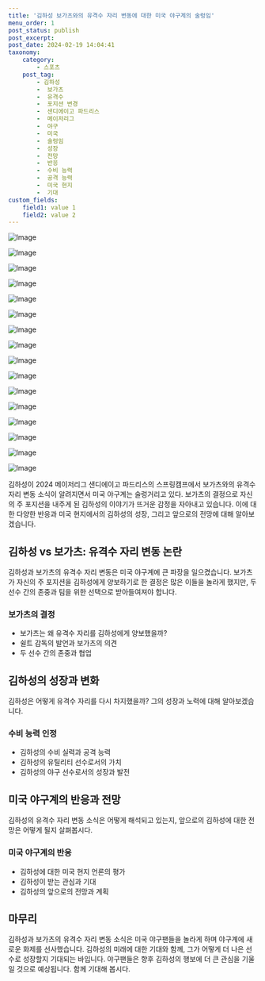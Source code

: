 ```yaml
---
title: '김하성 보가츠와의 유격수 자리 변동에 대한 미국 야구계의 술렁임'
menu_order: 1
post_status: publish
post_excerpt: 
post_date: 2024-02-19 14:04:41
taxonomy:
    category:
        - 스포츠
    post_tag:
        - 김하성
        -  보가츠
        -  유격수
        -  포지션 변경
        -  샌디에이고 파드리스
        -  메이저리그
        -  야구
        -  미국
        -  술렁임
        -  성장
        -  전망
        -  반응
        -  수비 능력
        -  공격 능력
        -  미국 현지
        -  기대
custom_fields:
    field1: value 1
    field2: value 2
---
```


![Image](https://imgnews.pstatic.net/image/108/2024/02/19/0003215621_001_20240219075501173.jpg?type=w647)

![Image](https://imgnews.pstatic.net/image/108/2024/02/19/0003215621_002_20240219075501249.jpg?type=w647)

![Image](https://imgnews.pstatic.net/image/108/2024/02/19/0003215621_003_20240219075501284.jpg?type=w647)

![Image](https://imgnews.pstatic.net/image/108/2024/02/19/0003215621_004_20240219075501315.jpg?type=w647)

![Image](https://imgnews.pstatic.net/image/108/2024/02/19/0003215621_005_20240219075501362.jpg?type=w647)

![Image](https://imgnews.pstatic.net/image/108/2024/02/19/0003215621_006_20240219075501412.jpg?type=w647)

![Image](https://imgnews.pstatic.net/image/108/2024/02/19/0003215621_007_20240219075501474.jpg?type=w647)

![Image](https://imgnews.pstatic.net/image/108/2024/02/19/0003215621_008_20240219075501516.jpg?type=w647)

![Image](https://imgnews.pstatic.net/image/108/2024/02/19/0003215621_009_20240219075501591.jpg?type=w647)

![Image](https://imgnews.pstatic.net/image/108/2024/02/19/0003215621_010_20240219075501753.jpg?type=w647)

![Image](https://imgnews.pstatic.net/image/108/2024/02/19/0003215621_011_20240219075501941.jpg?type=w647)

![Image](https://imgnews.pstatic.net/image/108/2024/02/19/0003215621_012_20240219075501974.jpg?type=w647)

![Image](https://imgnews.pstatic.net/image/108/2024/02/19/0003215621_013_20240219075502008.jpg?type=w647)

![Image](https://imgnews.pstatic.net/image/108/2024/02/19/0003215621_014_20240219075502036.jpg?type=w647)

![Image](https://imgnews.pstatic.net/image/108/2024/02/19/0003215621_015_20240219075502073.jpg?type=w647)

![Image](https://imgnews.pstatic.net/image/108/2024/02/19/0003215621_016_20240219075502104.jpg?type=w647)

김하성이 2024 메이저리그 샌디에이고 파드리스의 스프링캠프에서 보가츠와의 유격수 자리 변동 소식이 알려지면서 미국 야구계는 술렁거리고 있다. 보가츠의 결정으로 자신의 주 포지션을 내주게 된 김하성의 이야기가 뜨거운 감정을 자아내고 있습니다. 이에 대한 다양한 반응과 미국 현지에서의 김하성의 성장, 그리고 앞으로의 전망에 대해 알아보겠습니다.
## 김하성 vs 보가츠: 유격수 자리 변동 논란
김하성과 보가츠의 유격수 자리 변동은 미국 야구계에 큰 파장을 일으켰습니다. 보가츠가 자신의 주 포지션을 김하성에게 양보하기로 한 결정은 많은 이들을 놀라게 했지만, 두 선수 간의 존중과 팀을 위한 선택으로 받아들여져야 합니다.
### 보가츠의 결정
- 보가츠는 왜 유격수 자리를 김하성에게 양보했을까?
- 쉴트 감독의 발언과 보가츠의 의견
- 두 선수 간의 존중과 협업
## 김하성의 성장과 변화
김하성은 어떻게 유격수 자리를 다시 차지했을까? 그의 성장과 노력에 대해 알아보겠습니다.
### 수비 능력 인정
- 김하성의 수비 실력과 공격 능력
- 김하성의 유틸리티 선수로서의 가치
- 김하성의 야구 선수로서의 성장과 발전
## 미국 야구계의 반응과 전망
김하성의 유격수 자리 변동 소식은 어떻게 해석되고 있는지, 앞으로의 김하성에 대한 전망은 어떻게 될지 살펴봅시다.
### 미국 야구계의 반응
- 김하성에 대한 미국 현지 언론의 평가
- 김하성이 받는 관심과 기대
- 김하성의 앞으로의 전망과 계획
## 마무리
김하성과 보가츠의 유격수 자리 변동 소식은 미국 야구팬들을 놀라게 하며 야구계에 새로운 화제를 선사했습니다. 김하성의 미래에 대한 기대와 함께, 그가 어떻게 더 나은 선수로 성장할지 기대되는 바입니다. 야구팬들은 향후 김하성의 행보에 더 큰 관심을 기울일 것으로 예상됩니다. 함께 기대해 봅시다.
